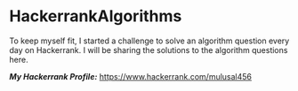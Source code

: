 # HackerrankAlgorithms

To keep myself fit, I started a challenge to solve an algorithm question every day on Hackerrank. I will be sharing the solutions to the algorithm questions here.

***My Hackerrank Profile:*** https://www.hackerrank.com/mulusal456
